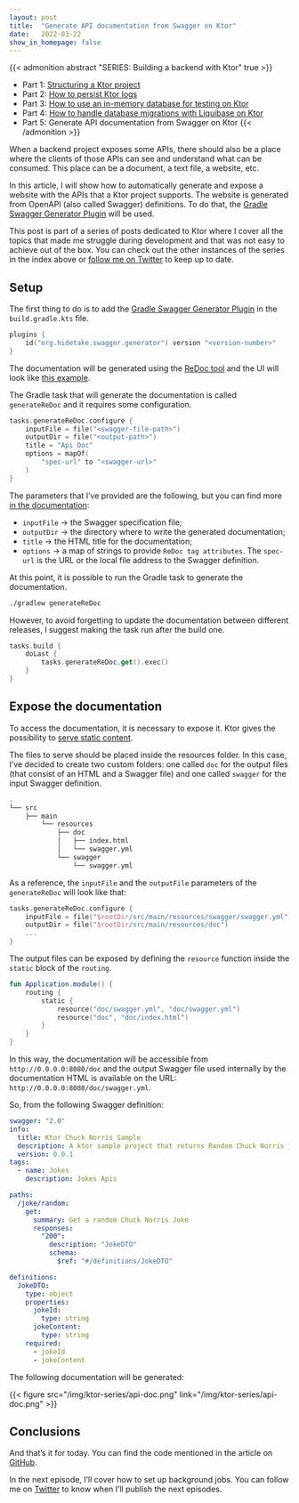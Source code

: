 ```yaml
---
layout: post
title:  "Generate API documentation from Swagger on Ktor"
date:   2022-03-22
show_in_homepage: false
---
```


{{< admonition abstract "SERIES: Building a backend with Ktor" true >}}

- Part 1: [Structuring a Ktor project](https://www.marcogomiero.com/posts/2021/ktor-project-structure/)
- Part 2: [How to persist Ktor logs](https://www.marcogomiero.com/posts/2021/ktor-logging-on-disk/)
- Part 3: [How to use an in-memory database for testing on Ktor](https://www.marcogomiero.com/posts/2021/ktor-in-memory-db-testing/)
- Part 4: [How to handle database migrations with Liquibase on Ktor](https://www.marcogomiero.com/posts/2022/ktor-migration-liquibase/)
- Part 5: Generate API documentation from Swagger on Ktor
{{< /admonition >}}

When a backend project exposes some APIs, there should also be a place where the clients of those APIs can see and understand what can be consumed. This place can be a document, a text file, a website, etc.

In this article, I will show how to automatically generate and expose a website with the APIs that a Ktor project supports. The website is generated from OpenAPI (also called Swagger) definitions. To do that, the [Gradle Swagger Generator Plugin](https://github.com/int128/gradle-swagger-generator-plugin) will be used.

This post is part of a series of posts dedicated to Ktor where I cover all the topics that made me struggle during development and that was not easy to achieve out of the box. You can check out the other instances of the series in the index above or [follow me on Twitter](https://twitter.com/marcoGomier) to keep up to date.

## Setup

The first thing to do is to add the [Gradle Swagger Generator Plugin](https://github.com/int128/gradle-swagger-generator-plugin) in the `build.gradle.kts` file.

```kotlin
plugins {
	id("org.hidetake.swagger.generator") version "<version-number>"
}
```

The documentation will be generated using the [ReDoc tool](https://github.com/Redocly/redoc) and the UI will look like [this example](https://int128.github.io/gradle-swagger-generator-plugin/examples/redoc/).

The Gradle task that will generate the documentation is called `generateReDoc` and it requires some configuration.

```kotlin
tasks.generateReDoc.configure {
    inputFile = file("<swagger-file-path>")
    outputDir = file("<output-path>")
    title = "Api Doc"
    options = mapOf(
        "spec-url" to "<swagger-url>"
    )
}
```

The parameters that I’ve provided are the following, but you can find more [in the documentation](https://github.com/int128/gradle-swagger-generator-plugin#task-type-generateredoc):

- `inputFile` -> the Swagger specification file;
- `outputDir` -> the directory where to write the generated documentation;
- `title` -> the HTML title for the documentation;
- `options` -> a map of strings to provide `ReDoc tag attributes`. The `spec-url` is the URL or the local file address to the Swagger definition.

At this point, it is possible to run the Gradle task to generate the documentation.

```bash
./gradlew generateReDoc
```

However, to avoid forgetting to update the documentation between different releases, I suggest making the task run after the build one.

```kotlin
tasks.build {
	doLast {
		tasks.generateReDoc.get().exec()
	}
}
```

## Expose the documentation

To access the documentation, it is necessary to expose it. Ktor gives the possibility to [serve static content](https://ktor.io/docs/serving-static-content.html).

The files to serve should be placed inside the resources folder. In this case, I’ve decided to create two custom folders: one called `doc` for the output files (that consist of an HTML and a Swagger file) and one called `swagger` for the input Swagger definition.

```bash
.
└── src
    ├── main
        └── resources
            ├── doc
            │   ├── index.html
            │   └── swagger.yml
            └── swagger
                └── swagger.yml

```

As a reference, the `inputFile` and the `outputFile` parameters of the `generateReDoc` will look like that:

```kotlin
tasks.generateReDoc.configure {
	inputFile = file("$rootDir/src/main/resources/swagger/swagger.yml")
	outputDir = file("$rootDir/src/main/resources/doc")
	...
}
```

The output files can be exposed by defining the `resource` function inside the `static` block of the `routing`.

```kotlin
fun Application.module() {
	routing {
		static {
			resource("doc/swagger.yml", "doc/swagger.yml")
			resource("doc", "doc/index.html")
		}
	}
}
```

In this way, the documentation will be accessible from `http://0.0.0.0:8080/doc` and the output Swagger file used internally by the documentation HTML is available on the URL: `http://0.0.0.0:8080/doc/swagger.yml`.

So, from the following Swagger definition:

```yaml
swagger: "2.0"
info:
  title: Ktor Chuck Norris Sample
  description: A ktor sample project that returns Random Chuck Norris jokes
  version: 0.0.1
tags:
  - name: Jokes
    description: Jokes Apis

paths:
  /joke/random:
    get:
      summary: Get a random Chuck Norris Joke
      responses:
        "200":
          description: "JokeDTO"
          schema:
            $ref: "#/definitions/JokeDTO"

definitions:
  JokeDTO:
    type: object
    properties:
      jokeId:
        type: string
      jokeContent:
        type: string
    required:
      - jokeId
      - jokeContent
```

The following documentation will be generated:

{{< figure src="/img/ktor-series/api-doc.png"  link="/img/ktor-series/api-doc.png" >}}

## Conclusions

And that’s it for today. You can find the code mentioned in the article on [GitHub](https://github.com/prof18/ktor-chuck-norris-sample/tree/part5).

In the next episode, I’ll cover how to set up background jobs. You can follow me on [Twitter](https://twitter.com/marcoGomier) to know when I’ll publish the next episodes.